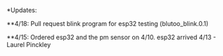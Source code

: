 *Updates:

**4/18:
Pull request blink program for esp32 testing (blutoo_blink.0.1)

**4/15:
  Ordered esp32 and the pm sensor on 4/10. esp32 arrived 4/13 - Laurel Pinckley
